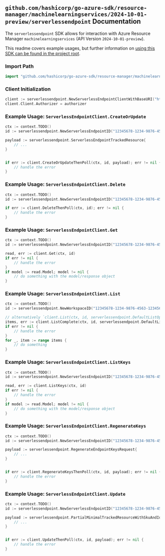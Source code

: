 
## `github.com/hashicorp/go-azure-sdk/resource-manager/machinelearningservices/2024-10-01-preview/serverlessendpoint` Documentation

The `serverlessendpoint` SDK allows for interaction with Azure Resource Manager `machinelearningservices` (API Version `2024-10-01-preview`).

This readme covers example usages, but further information on [using this SDK can be found in the project root](https://github.com/hashicorp/go-azure-sdk/tree/main/docs).

### Import Path

```go
import "github.com/hashicorp/go-azure-sdk/resource-manager/machinelearningservices/2024-10-01-preview/serverlessendpoint"
```


### Client Initialization

```go
client := serverlessendpoint.NewServerlessEndpointClientWithBaseURI("https://management.azure.com")
client.Client.Authorizer = authorizer
```


### Example Usage: `ServerlessEndpointClient.CreateOrUpdate`

```go
ctx := context.TODO()
id := serverlessendpoint.NewServerlessEndpointID("12345678-1234-9876-4563-123456789012", "example-resource-group", "workspaceName", "serverlessEndpointName")

payload := serverlessendpoint.ServerlessEndpointTrackedResource{
	// ...
}


if err := client.CreateOrUpdateThenPoll(ctx, id, payload); err != nil {
	// handle the error
}
```


### Example Usage: `ServerlessEndpointClient.Delete`

```go
ctx := context.TODO()
id := serverlessendpoint.NewServerlessEndpointID("12345678-1234-9876-4563-123456789012", "example-resource-group", "workspaceName", "serverlessEndpointName")

if err := client.DeleteThenPoll(ctx, id); err != nil {
	// handle the error
}
```


### Example Usage: `ServerlessEndpointClient.Get`

```go
ctx := context.TODO()
id := serverlessendpoint.NewServerlessEndpointID("12345678-1234-9876-4563-123456789012", "example-resource-group", "workspaceName", "serverlessEndpointName")

read, err := client.Get(ctx, id)
if err != nil {
	// handle the error
}
if model := read.Model; model != nil {
	// do something with the model/response object
}
```


### Example Usage: `ServerlessEndpointClient.List`

```go
ctx := context.TODO()
id := serverlessendpoint.NewWorkspaceID("12345678-1234-9876-4563-123456789012", "example-resource-group", "workspaceName")

// alternatively `client.List(ctx, id, serverlessendpoint.DefaultListOperationOptions())` can be used to do batched pagination
items, err := client.ListComplete(ctx, id, serverlessendpoint.DefaultListOperationOptions())
if err != nil {
	// handle the error
}
for _, item := range items {
	// do something
}
```


### Example Usage: `ServerlessEndpointClient.ListKeys`

```go
ctx := context.TODO()
id := serverlessendpoint.NewServerlessEndpointID("12345678-1234-9876-4563-123456789012", "example-resource-group", "workspaceName", "serverlessEndpointName")

read, err := client.ListKeys(ctx, id)
if err != nil {
	// handle the error
}
if model := read.Model; model != nil {
	// do something with the model/response object
}
```


### Example Usage: `ServerlessEndpointClient.RegenerateKeys`

```go
ctx := context.TODO()
id := serverlessendpoint.NewServerlessEndpointID("12345678-1234-9876-4563-123456789012", "example-resource-group", "workspaceName", "serverlessEndpointName")

payload := serverlessendpoint.RegenerateEndpointKeysRequest{
	// ...
}


if err := client.RegenerateKeysThenPoll(ctx, id, payload); err != nil {
	// handle the error
}
```


### Example Usage: `ServerlessEndpointClient.Update`

```go
ctx := context.TODO()
id := serverlessendpoint.NewServerlessEndpointID("12345678-1234-9876-4563-123456789012", "example-resource-group", "workspaceName", "serverlessEndpointName")

payload := serverlessendpoint.PartialMinimalTrackedResourceWithSkuAndIdentity{
	// ...
}


if err := client.UpdateThenPoll(ctx, id, payload); err != nil {
	// handle the error
}
```
